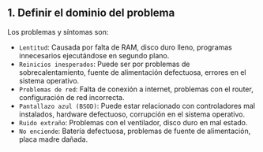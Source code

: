 ## 1. Definir el dominio del problema

Los problemas y síntomas son:

- `Lentitud`: Causada por falta de RAM, disco duro lleno, programas innecesarios ejecutándose en segundo plano.
- `Reinicios inesperados`: Puede ser por problemas de sobrecalentamiento, fuente de alimentación defectuosa, errores en el sistema operativo.
- `Problemas de red`: Falta de conexión a internet, problemas con el router, configuración de red incorrecta.
- `Pantallazo azul (BSOD)`: Puede estar relacionado con controladores mal instalados, hardware defectuoso, corrupción en el sistema operativo.
- `Ruido extraño`: Problemas con el ventilador, disco duro en mal estado.
- `No enciende`: Batería defectuosa, problemas de fuente de alimentación, placa madre dañada.

